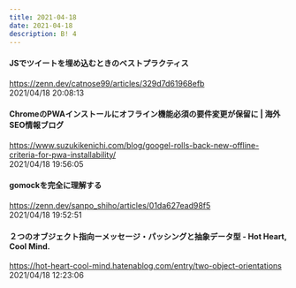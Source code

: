 ```yaml
---
title: 2021-04-18
date: 2021-04-18
description: B! 4
---
```


#### JSでツイートを埋め込むときのベストプラクティス
https://zenn.dev/catnose99/articles/329d7d61968efb<br>
2021/04/18 20:08:13<br>


#### ChromeのPWAインストールにオフライン機能必須の要件変更が保留に | 海外SEO情報ブログ
https://www.suzukikenichi.com/blog/googel-rolls-back-new-offline-criteria-for-pwa-installability/<br>
2021/04/18 19:56:05<br>


#### gomockを完全に理解する
https://zenn.dev/sanpo_shiho/articles/01da627ead98f5<br>
2021/04/18 19:52:51<br>


#### ２つのオブジェクト指向ーメッセージ・パッシングと抽象データ型 - Hot Heart, Cool Mind.
https://hot-heart-cool-mind.hatenablog.com/entry/two-object-orientations<br>
2021/04/18 12:23:06<br>


